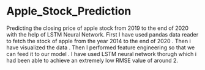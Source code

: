 # Apple_Stock_Prediction
Predicting the closing price of apple stock from 2019 to the end of 2020 with the help of LSTM Neural Network.
First I have used pandas data reader to fetch the stock of apple from the year 2014 to the end of 2020 .
Then i have visualized the data .
Then I performed feature engineering so that we can feed it to our model .
I have used LSTM neural network thorugh which i had been able to achieve an extremely low RMSE value of around 2.
